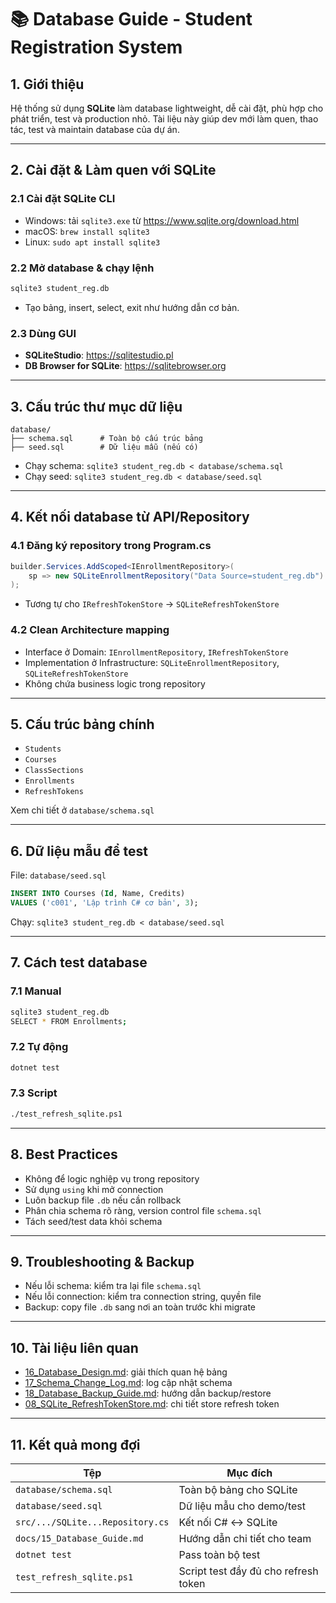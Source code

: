 # 📚 Database Guide - Student Registration System

## 1. Giới thiệu

Hệ thống sử dụng **SQLite** làm database lightweight, dễ cài đặt, phù hợp cho phát triển, test và production nhỏ. Tài liệu này giúp dev mới làm quen, thao tác, test và maintain database của dự án.

---

## 2. Cài đặt & Làm quen với SQLite

### 2.1 Cài đặt SQLite CLI
- Windows: tải `sqlite3.exe` từ https://www.sqlite.org/download.html
- macOS: `brew install sqlite3`
- Linux: `sudo apt install sqlite3`

### 2.2 Mở database & chạy lệnh
```bash
sqlite3 student_reg.db
```
- Tạo bảng, insert, select, exit như hướng dẫn cơ bản.

### 2.3 Dùng GUI
- **SQLiteStudio**: https://sqlitestudio.pl
- **DB Browser for SQLite**: https://sqlitebrowser.org

---

## 3. Cấu trúc thư mục dữ liệu
```
database/
├── schema.sql      # Toàn bộ cấu trúc bảng
├── seed.sql        # Dữ liệu mẫu (nếu có)
```

- Chạy schema: `sqlite3 student_reg.db < database/schema.sql`
- Chạy seed:   `sqlite3 student_reg.db < database/seed.sql`

---

## 4. Kết nối database từ API/Repository

### 4.1 Đăng ký repository trong Program.cs
```csharp
builder.Services.AddScoped<IEnrollmentRepository>(
    sp => new SQLiteEnrollmentRepository("Data Source=student_reg.db")
);
```
- Tương tự cho `IRefreshTokenStore` → `SQLiteRefreshTokenStore`

### 4.2 Clean Architecture mapping
- Interface ở Domain: `IEnrollmentRepository`, `IRefreshTokenStore`
- Implementation ở Infrastructure: `SQLiteEnrollmentRepository`, `SQLiteRefreshTokenStore`
- Không chứa business logic trong repository

---

## 5. Cấu trúc bảng chính

- `Students`
- `Courses`
- `ClassSections`
- `Enrollments`
- `RefreshTokens`

Xem chi tiết ở `database/schema.sql`

---

## 6. Dữ liệu mẫu để test

File: `database/seed.sql`
```sql
INSERT INTO Courses (Id, Name, Credits)
VALUES ('c001', 'Lập trình C# cơ bản', 3);
```
Chạy: `sqlite3 student_reg.db < database/seed.sql`

---

## 7. Cách test database

### 7.1 Manual
```bash
sqlite3 student_reg.db
SELECT * FROM Enrollments;
```

### 7.2 Tự động
```bash
dotnet test
```

### 7.3 Script
```bash
./test_refresh_sqlite.ps1
```

---

## 8. Best Practices
- Không để logic nghiệp vụ trong repository
- Sử dụng `using` khi mở connection
- Luôn backup file `.db` nếu cần rollback
- Phân chia schema rõ ràng, version control file `schema.sql`
- Tách seed/test data khỏi schema

---

## 9. Troubleshooting & Backup
- Nếu lỗi schema: kiểm tra lại file `schema.sql`
- Nếu lỗi connection: kiểm tra connection string, quyền file
- Backup: copy file `.db` sang nơi an toàn trước khi migrate

---

## 10. Tài liệu liên quan
- [16_Database_Design.md](16_Database_Design.md): giải thích quan hệ bảng
- [17_Schema_Change_Log.md](17_Schema_Change_Log.md): log cập nhật schema
- [18_Database_Backup_Guide.md](18_Database_Backup_Guide.md): hướng dẫn backup/restore
- [08_SQLite_RefreshTokenStore.md](security/08_SQLite_RefreshTokenStore.md): chi tiết store refresh token

---

## 11. Kết quả mong đợi
| Tệp | Mục đích |
|-----|----------|
| `database/schema.sql` | Toàn bộ bảng cho SQLite |
| `database/seed.sql` | Dữ liệu mẫu cho demo/test |
| `src/.../SQLite...Repository.cs` | Kết nối C# ↔ SQLite |
| `docs/15_Database_Guide.md` | Hướng dẫn chi tiết cho team |
| `dotnet test` | Pass toàn bộ test |
| `test_refresh_sqlite.ps1` | Script test đầy đủ cho refresh token | 